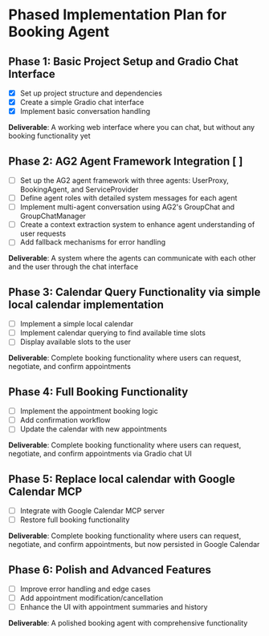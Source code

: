# Phased Implementation Plan for Booking Agent

## Phase 1: Basic Project Setup and Gradio Chat Interface

- [x] Set up project structure and dependencies
- [x] Create a simple Gradio chat interface
- [x] Implement basic conversation handling

**Deliverable**: A working web interface where you can chat, but without any booking functionality yet

## Phase 2: AG2 Agent Framework Integration [ ]

- [ ] Set up the AG2 agent framework with three agents: UserProxy, BookingAgent, and ServiceProvider
- [ ] Define agent roles with detailed system messages for each agent
- [ ] Implement multi-agent conversation using AG2's GroupChat and GroupChatManager
- [ ] Create a context extraction system to enhance agent understanding of user requests
- [ ] Add fallback mechanisms for error handling

**Deliverable**: A system where the agents can communicate with each other and the user through the chat interface

## Phase 3: Calendar Query Functionality via simple local calendar implementation

- [ ] Implement a simple local calendar
- [ ] Implement calendar querying to find available time slots
- [ ] Display available slots to the user

**Deliverable**: Complete booking functionality where users can request, negotiate, and confirm appointments

## Phase 4: Full Booking Functionality

- [ ] Implement the appointment booking logic
- [ ] Add confirmation workflow
- [ ] Update the calendar with new appointments

**Deliverable**: Complete booking functionality where users can request, negotiate, and confirm appointments via Gradio chat UI

## Phase 5: Replace local calendar with Google Calendar MCP

- [ ] Integrate with Google Calendar MCP server
- [ ] Restore full booking functionality

**Deliverable**: Complete booking functionality where users can request, negotiate, and confirm appointments, but now persisted in Google Calendar

## Phase 6: Polish and Advanced Features

- [ ] Improve error handling and edge cases
- [ ] Add appointment modification/cancellation
- [ ] Enhance the UI with appointment summaries and history

**Deliverable**: A polished booking agent with comprehensive functionality